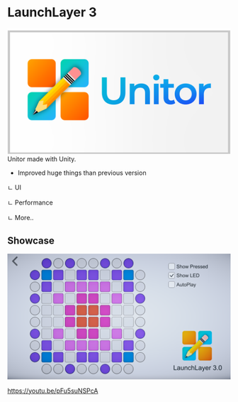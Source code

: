 # LaunchLayer 3
![intro](https://raw.githubusercontent.com/TeamUnitor/LaunchLayer3/master/Documents/Unitor%20v3%20New%20Intro.png)
Unitor made with Unity.

- Improved huge things than previous version

ㄴ UI

ㄴ Performance

ㄴ More..

## Showcase
![ui](https://raw.githubusercontent.com/TeamUnitor/LaunchLayer3/master/Documents/LaunchLayer3.png)

https://youtu.be/pFu5suNSPcA
